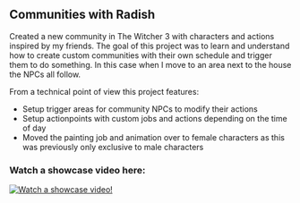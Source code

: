 ## Communities with Radish

Created a new community in The Witcher 3 with characters and actions inspired by my friends. The goal of this project was to learn and understand how to create custom communities with their own schedule and trigger them to do something. In this case when I move to an area next to the house the NPCs all follow.

From a technical point of view this project features:
- Setup trigger areas for community NPCs to modify their actions
- Setup actionpoints with custom jobs and actions depending on the time of day
- Moved the painting job and animation over to female characters as this was previously only exclusive to male characters

### Watch a showcase video here:
[![Watch a showcase video!](https://img.youtube.com/vi/NDkAlY86Xps/0.jpg)](https://www.youtube.com/watch?v=NDkAlY86Xps)
